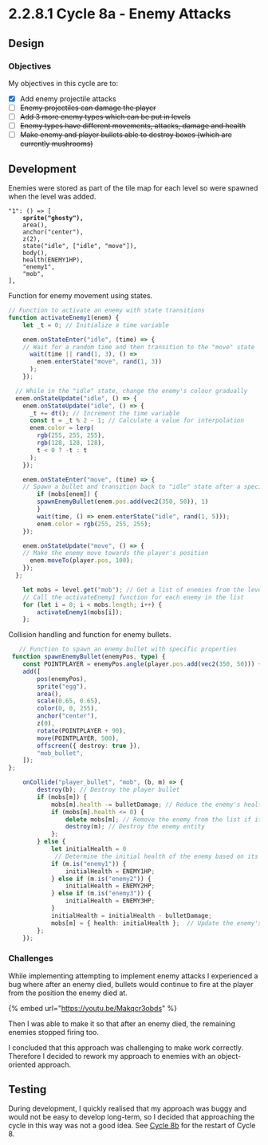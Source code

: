 # 2.2.8.1 Cycle 8a - Enemy Attacks

## Design

### Objectives

My objectives in this cycle are to:

* [x] Add enemy projectile attacks
* [ ] ~~Enemy projectiles can damage the player~~
* [ ] ~~Add 3 more enemy types which can be put in levels~~
* [ ] ~~Enemy types have different movements, attacks, damage and health~~
* [ ] ~~Make enemy and player bullets able to destroy boxes (which are currently mushrooms)~~

## Development

Enemies were stored as part of the tile map for each level so were spawned when the level was added.

<pre class="language-javascript"><code class="lang-javascript">"1": () => [
<strong>    sprite("ghosty"),
</strong>    area(),
    anchor("center"),
    z(2),
    state("idle", ["idle", "move"]),
    body(),
    health(ENEMY1HP),
    "enemy1",
    "mob",
],
</code></pre>

Function for enemy movement using states.

```typescript
// Function to activate an enemy with state transitions
function activateEnemy1(enem) {
    let _t = 0; // Initialize a time variable

    enem.onStateEnter("idle", (time) => {
    // Wait for a random time and then transition to the "move" state
      wait(time || rand(1, 3), () =>
        enem.enterState("move", rand(1, 3))
      );
    });

  // While in the "idle" state, change the enemy's colour gradually
  enem.onStateUpdate("idle", () => {
    enem.onStateUpdate("idle", () => {
      _t += dt(); // Increment the time variable
      const t = _t % 2 - 1; // Calculate a value for interpolation
      enem.color = lerp(
        rgb(255, 255, 255),
        rgb(128, 128, 128),
        t < 0 ? -t : t
      );
    });

    enem.onStateEnter("move", (time) => {
    // Spawn a bullet and transition back to "idle" state after a specified time
        if (mobs[enem]) {
        spawnEnemyBullet(enem.pos.add(vec2(350, 50)), 1)
        }
        wait(time, () => enem.enterState("idle", rand(1, 5)));
        enem.color = rgb(255, 255, 255);
    });

    enem.onStateUpdate("move", () => {
    // Make the enemy move towards the player's position
      enem.moveTo(player.pos, 100);
    });
  };

    let mobs = level.get("mob"); // Get a list of enemies from the level
    // Call the activateEnemy1 function for each enemy in the list
    for (let i = 0; i < mobs.length; i++) {
        activateEnemy1(mobs[i]);
    };
```

Collision handling and function for enemy bullets.

```typescript
   // Function to spawn an enemy bullet with specific properties
 function spawnEnemyBullet(enemyPos, type) {
    const POINTPLAYER = enemyPos.angle(player.pos.add(vec2(350, 50))) + 180;
    add([
        pos(enemyPos),
        sprite("egg"),
        area(),
        scale(0.65, 0.65),
        color(0, 0, 255),
        anchor("center"),
        z(0),
        rotate(POINTPLAYER + 90),
        move(POINTPLAYER, 500),
        offscreen({ destroy: true }),
        "mob_bullet",
    ]);
};

    onCollide("player_bullet", "mob", (b, m) => {
        destroy(b); // Destroy the player bullet
        if (mobs[m]) {
            mobs[m].health -= bulletDamage; // Reduce the enemy's health
            if (mobs[m].health <= 0) {
                delete mobs[m]; // Remove the enemy from the list if its health reaches zero
                destroy(m); // Destroy the enemy entity
            };
        } else {
            let initialHealth = 0
             // Determine the initial health of the enemy based on its type
            if (m.is("enemy1")) {
                initialHealth = ENEMY1HP;
            } else if (m.is("enemy2")) {
                initialHealth = ENEMY2HP;
            } else if (m.is("enemy3")) {
                initialHealth = ENEMY3HP;
            }
            initialHealth = initialHealth - bulletDamage;
            mobs[m] = { health: initialHealth };  // Update the enemy's health in the list
        };
    });
```

### Challenges

While implementing attempting to implement enemy attacks I experienced a bug where after an enemy died, bullets would continue to fire at the player from the position the enemy died at.

{% embed url="https://youtu.be/Makqcr3obds" %}

Then I was able to make it so that after an enemy died, the remaining enemies stopped firing too.&#x20;

I concluded that this approach was challenging to make work correctly. Therefore I decided to rework my approach to enemies with an object-oriented approach.&#x20;

## Testing

During development, I quickly realised that my approach was buggy and would not be easy to develop long-term, so I decided that approaching the cycle in this way was not a good idea. See [Cycle 8b](cycle-1-8.md) for the restart of Cycle 8.
